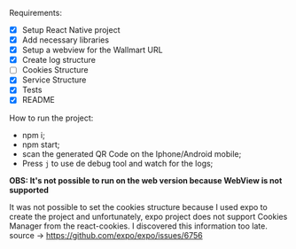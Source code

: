Requirements:

- [x] Setup React Native project
- [x] Add necessary libraries
- [x] Setup a webview for the Wallmart URL 
- [x] Create log structure
- [ ] Cookies Structure
- [X] Service Structure
- [X] Tests
- [x] README

How to run the project:
 - npm i;
 - npm start;
 - scan the  generated QR Code on the Iphone/Android mobile;
 - Press `j` to use de debug tool and watch for the logs;

 **OBS: It's not possible to run on the web version because WebView is not supported**

 It was not possible to set the cookies structure because I used expo to create the project and unfortunately, expo project does not support Cookies Manager from the react-cookies. I discovered this information too late.
 source -> https://github.com/expo/expo/issues/6756 